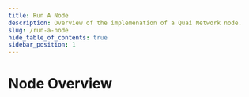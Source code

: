 ```yaml
---
title: Run A Node
description: Overview of the implemenation of a Quai Network node.
slug: /run-a-node
hide_table_of_contents: true
sidebar_position: 1
---
```


# Node Overview
